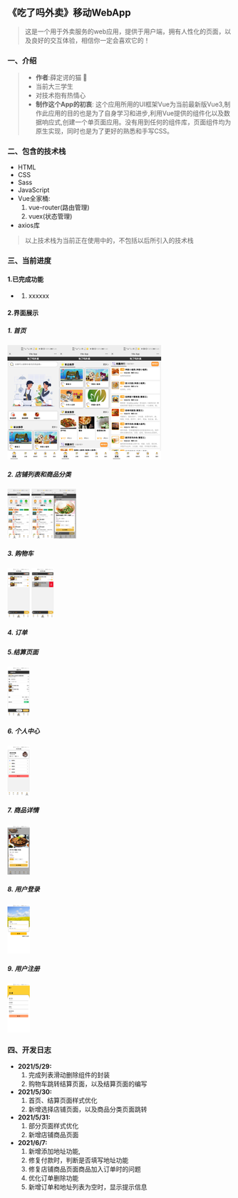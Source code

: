 ## 《吃了吗外卖》移动WebApp
> 这是一个用于外卖服务的web应用，提供于用户端，拥有人性化的页面，以及良好的交互体验，相信你一定会喜欢它的！
### 一、介绍
> * <b>作者</b>:薛定谔的猫 🍉<br>
> * 当前大三学生
> * 对技术抱有热情心
> * <b>制作这个App的初衷</b>: 这个应用所用的UI框架Vue为当前最新版Vue3,制作此应用的目的也是为了自身学习和进步,利用Vue提供的组件化以及数据响应式,创建一个单页面应用。没有用到任何的组件库，页面组件均为原生实现，同时也是为了更好的熟悉和手写CSS。
### 二、包含的技术栈
* HTML
* CSS
* Sass
* JavaScript
* Vue全家桶:<br>
  1. vue-router(路由管理)<br>
  2. vuex(状态管理)<br>
* axios库
>以上技术栈为当前正在使用中的，不包括以后所引入的技术栈
### 三、当前进度
#### 1.已完成功能
* 1. xxxxxx
#### 2.界面展示
##### 1. 首页

   <img src="./page-image/首页1.jpg" style="zoom: 25%;" /><img src="./page-image/首页2.jpg" style="zoom:25%;" /><img src="./page-image/首页3.jpg" style="zoom:25%;" />

##### 2. 店铺列表和商品分类
  <img src="./page-image/店铺列表.jpg" style="zoom:25%;" width="200"/>
  <img src="./page-image/店铺列表.jpg" style="zoom:25%;" width="200"/><img src="./page-image/商品详情2.jpg" style="zoom:25%;" width="200"/>

##### 3. 购物车

   <img src="./page-image/购物车1.jpg" style="zoom:25%;" width="200" /> <img src="./page-image/购物车2.jpg" style="zoom:25%;" width="200" />

##### 4. 订单

#####  5.结算页面

<img src="./page-image/结算页面.jpg" style="zoom:25%;" width="200"/>

##### 6. 个人中心

   <img src="./page-image/个人中心.jpg" style="zoom:25%;"  width="200"/>

##### 7. 商品详情

   <img src="./page-image/商品详情.jpg" style="zoom:25%;" width="200"/>

##### 8. 用户登录

<img src="./page-image/登录.jpg" style="zoom:25%;" width="200"/>

##### 9. 用户注册

<img src="./page-image/注册.jpg" style="zoom:25%;" width="200"/>

### 四、开发日志
* <b>2021/5/29:</b><br>
  1. 完成列表滑动删除组件的封装
  2. 购物车跳转结算页面，以及结算页面的编写
* <b>2021/5/30:</b><br>
  1. 首页、结算页面样式优化
  2. 新增选择店铺页面，以及商品分类页面跳转
* <b>2021/5/31:</b><br>
  1. 部分页面样式优化
  2. 新增店铺商品页面
* <b>2021/6/7:</b><br>
  1. 新增添加地址功能,
  2. 修复付款时，判断是否填写地址功能
  3. 修复店铺商品页面商品加入订单时的问题
  4. 优化订单删除功能
  5. 新增订单和地址列表为空时，显示提示信息
